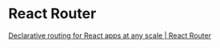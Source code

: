 # React Router

[Declarative routing for React apps at any scale | React Router](https://reactrouter.com/)
